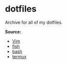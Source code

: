 # dotfiles

Archive for all of my dotfiles.

**Source:**
- [Vim](src/vim)
- [fish](src/shell/fish)
- [bash](src/shell/bash)
- [termux](src/shell/termux)
